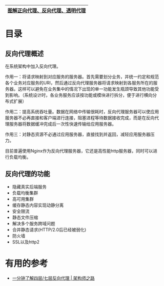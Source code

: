 

[图解正向代理、反向代理、透明代理](https://blog.51cto.com/chenqiang78/1036316)|
---|


# 目录
## 反向代理概述

在系统架构中加入反向代理。

作用一：将请求映射到对应服务的服务器。首先需要划分业务，并统一约定和规范各个业务对应服务的URI，然后通过反向代理服务器将请求映射到各服务所在的服务器。这样可以避免在业务集中的情况下出现的单一功能发生瓶颈导致其他功能受到影响。（系统设计时，各业务服务应该按功能或模块进行拆分，便于进行横向分布式扩展）

作用二：提高系统吞吐量。数据在网络中传输很耗时，反向代理服务器可以使应用服务器不必再直接和客户端进行连接，阻塞进程等待数据接收完成，而是在反向代理服务器将数据缓冲完成后一次性快速传输给应用服务器。

作用三：对静态资源不必通过应用服务器，直接找到并返回，减轻应用服务器压力。

目前普遍使用Nginx作为反向代理服务器，它还是高性能http服务器，同时可以进行负载均衡。

## 反向代理的功能
   
   * 隐藏真实后端服务
   * 负载均衡集群
   * 高可用集群
   * 缓存静态内容实现动静分离
   * 安全限流
   * 静态文件压缩
   * 解决多个服务跨域问题
   * 合并静态请求(HTTP/2.0后已经被弱化)
   * 防火墙
   * SSL以及http2
   
   
# 有用的参考

* [一分钟了解四层/七层反向代理 | 架构师之路](https://mp.weixin.qq.com/s?__biz=MjM5ODYxMDA5OQ==&mid=2651960131&idx=1&sn=a3bbcbe03f9e12d32ba751ce6ffae067&chksm=bd2d069f8a5a8f895fed39cad842f6f5a390bb18493f964b910270128f19f0b8af1d1f30b5c7&scene=21#wechat_redirect)



